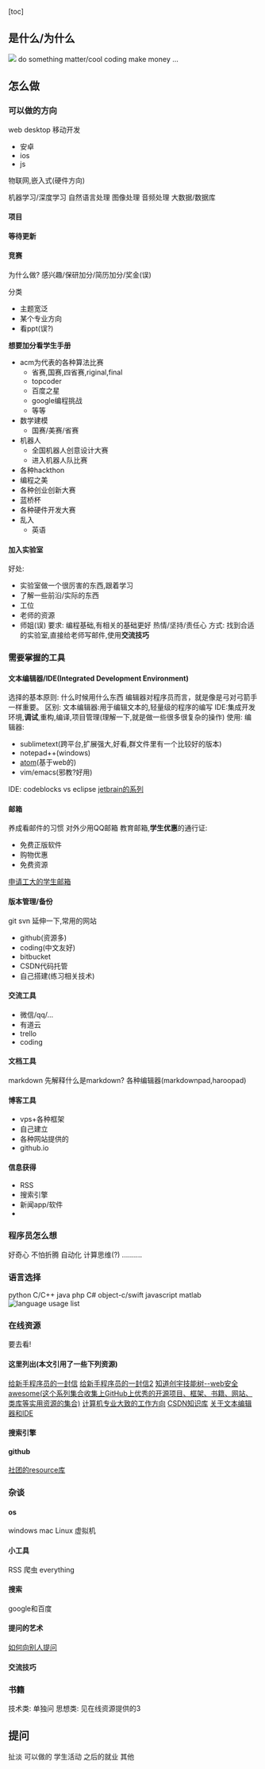 [toc]

## 是什么/为什么
![](http://liuqi.tech/img/overoll.png)
do something matter/cool
coding
make money
...

## 怎么做
### 可以做的方向
web
desktop
移动开发
- 安卓
- ios
- js

物联网,嵌入式(硬件方向)

机器学习/深度学习
自然语言处理
图像处理
音频处理
大数据/数据库

#### 项目
**等待更新**

#### 竞赛
为什么做?
感兴趣/保研加分/简历加分/奖金(误)

分类
- 主题宽泛
- 某个专业方向
- 看ppt(误?)

**想要加分看学生手册**

- acm为代表的各种算法比赛
	- 省赛,国赛,四省赛,riginal,final
	- topcoder
	- 百度之星
	- google编程挑战
	- 等等
- 数学建模
	- 国赛/美赛/省赛
- 机器人
	- 全国机器人创意设计大赛
	- 进入机器人队比赛
- 各种hackthon
- 编程之美
- 各种创业创新大赛
- 蓝桥杯
- 各种硬件开发大赛
- 乱入
	- 英语

#### 加入实验室
好处:
- 实验室做一个很厉害的东西,跟着学习
- 了解一些前沿/实际的东西
- 工位
- 老师的资源
- 师姐(误)
要求:
编程基础,有相关的基础更好
热情/坚持/责任心
方式:
找到合适的实验室,直接给老师写邮件,使用**交流技巧**

### 需要掌握的工具
#### 文本编辑器/IDE(Integrated Development Environment)
选择的基本原则:
什么时候用什么东西
编辑器对程序员而言，就是像是弓对弓箭手一样重要。
区别:
文本编辑器:用于编辑文本的,轻量级的程序的编写
IDE:集成开发环境,**调试**,重构,编译,项目管理(理解一下,就是做一些很多很复杂的操作)
使用:
编辑器:
- sublimetext(跨平台,扩展强大,好看,群文件里有一个比较好的版本)
- notepad++(windows)
- [atom](http://www.iplaysoft.com/atom-editor.html)(基于web的)
- vim/emacs(邪教?好用)

IDE:
codeblocks
vs
eclipse
[jetbrain的系列](https://www.jetbrains.com/)

#### 邮箱
养成看邮件的习惯
对外少用QQ邮箱
教育邮箱,**学生优惠**的通行证:
- 免费正版软件
- 购物优惠
- 免费资源

[申请工大的学生邮箱](http://ito.hit.edu.cn/)

#### 版本管理/备份
git
svn
延伸一下,常用的网站

- github(资源多)
- coding(中文友好)
- bitbucket
- CSDN代码托管
- 自己搭建(练习相关技术)

#### 交流工具
- 微信/qq/...
- 有道云
- trello
- coding

#### 文档工具
markdown
先解释什么是markdown?
各种编辑器(markdownpad,haroopad)

#### 博客工具
- vps+各种框架
- 自己建立
- 各种网站提供的
- github.io

#### 信息获得
- RSS
- 搜索引擎
- 新闻app/软件
- 


### 程序员怎么想
好奇心
不怕折腾
自动化
计算思维(?)
..........

### 语言选择
python
C/C++
java
php
C#
object-c/swift
javascript
matlab
![language usage list]()

### 在线资源
要去看!
#### 这里列出(本文引用了一些下列资源)
[给新手程序员的一封信](http://www.williamlong.info/archives/27000.html)
[给新手程序员的一封信2](http://coolshell.cn/articles/4990.html)
[知道创宇技能树--web安全](http://blog.knownsec.com/Knownsec_RD_Checklist/index.html)
[awesome(这个系列集合收集上GitHub上优秀的开源项目、框架、书籍、网站、类库等实用资源的集合)](https://github.com/sindresorhus/awesome)
[计算机专业大致的工作方向](http://www.nowamagic.net/librarys/veda/detail/767)
[CSDN知识库](http://lib.csdn.net/bases?page=1&type=all#md)
[关于文本编辑器和IDE](http://blog.csdn.net/gqqnb/article/details/7948725)
#### 搜索引擎
#### github
[社团的resource库](https://github.com/HIT-CSDN-Technology)

### 杂谈
#### os
windows
mac
Linux
虚拟机
#### 小工具
RSS
爬虫
everything
#### 搜索
google和百度

#### 提问的艺术
[如何向别人提问](https://github.com/FredWe/How-To-Ask-Questions-The-Smart-Way)

#### 交流技巧

### 书籍
技术类:
单独问
思想类:
见在线资源提供的3

## 提问

扯淡
可以做的
学生活动
之后的就业
其他